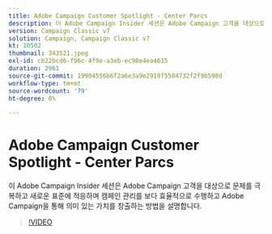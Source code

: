 ```yaml
---
title: Adobe Campaign Customer Spotlight - Center Parcs
description: 이 Adobe Campaign Insider 세션은 Adobe Campaign 고객을 대상으로 문제를 극복하고 새로운 표준에 적응하는 방법을 공유합니다. (설명은 60~160자 사이여야 함)
version: Campaign Classic v7
solution: Campaign, Campaign Classic v7
kt: 10502
thumbnail: 343521.jpeg
exl-id: cb22bcd6-f96c-4f9e-a3eb-ec98e4ea4615
duration: 2961
source-git-commit: 19904556b6f2a6e3a9e2919f5504732f2f9b598d
workflow-type: tm+mt
source-wordcount: '79'
ht-degree: 0%

---
```


# Adobe Campaign Customer Spotlight - Center Parcs

이 Adobe Campaign Insider 세션은 Adobe Campaign 고객을 대상으로 문제를 극복하고 새로운 표준에 적응하며 캠페인 관리를 보다 효율적으로 수행하고 Adobe Campaign을 통해 의미 있는 가치를 창출하는 방법을 설명합니다.

>[!VIDEO](https://video.tv.adobe.com/v/343521/?quality=12&learn=on)
